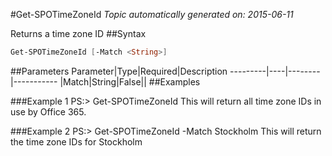 #Get-SPOTimeZoneId
*Topic automatically generated on: 2015-06-11*

Returns a time zone ID
##Syntax
```powershell
Get-SPOTimeZoneId [-Match <String>]
```


##Parameters
Parameter|Type|Required|Description
---------|----|--------|-----------
|Match|String|False||
##Examples

###Example 1
    PS:> Get-SPOTimeZoneId
This will return all time zone IDs in use by Office 365.
 

###Example 2
    PS:> Get-SPOTimeZoneId -Match Stockholm
This will return the time zone IDs for Stockholm
    
<!-- Ref: 5F689A30354CFD1105A857BA9A1CBF1B -->